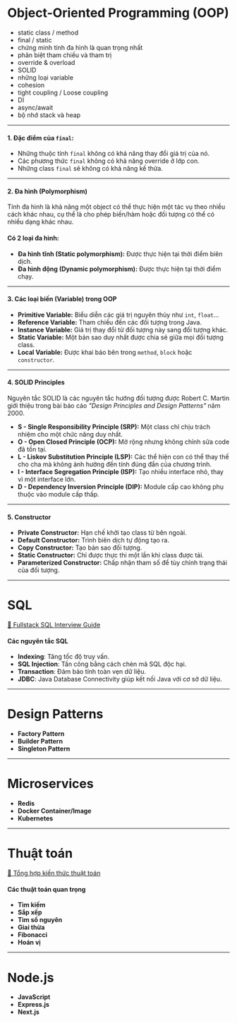 # Object-Oriented Programming (OOP)

- static class / method
- final / static
- chứng minh tính đa hình là quan trọng nhất
- phân biệt tham chiếu và tham trị
- override & overload
- SOLID
- những loại variable
- cohesion
- tight coupling / Loose coupling
- DI
- async/await
- bộ nhớ stack và heap

---

#### 1. Đặc điểm của `final`:

- Những thuộc tính `final` không có khả năng thay đổi giá trị của nó.
- Các phương thức `final` không có khả năng override ở lớp con.
- Những class `final` sẽ không có khả năng kế thừa.

---

#### 2. Đa hình (Polymorphism)

Tính đa hình là khả năng một object có thể thực hiện một tác vụ theo nhiều cách khác nhau, cụ thể là cho phép biến/hàm hoặc đối tượng có thể có nhiều dạng khác nhau.

#### Có 2 loại đa hình:

- **Đa hình tĩnh (Static polymorphism):** Được thực hiện tại thời điểm biên dịch.
- **Đa hình động (Dynamic polymorphism):** Được thực hiện tại thời điểm chạy.

---

#### 3. Các loại biến (Variable) trong OOP

- **Primitive Variable:** Biểu diễn các giá trị nguyên thủy như `int`, `float`...
- **Reference Variable:** Tham chiếu đến các đối tượng trong Java.
- **Instance Variable:** Giá trị thay đổi từ đối tượng này sang đối tượng khác.
- **Static Variable:** Một bản sao duy nhất được chia sẻ giữa mọi đối tượng class.
- **Local Variable:** Được khai báo bên trong `method`, `block` hoặc `constructor`.

---

#### 4. SOLID Principles

Nguyên tắc SOLID là các nguyên tắc hướng đối tượng được Robert C. Martin giới thiệu trong bài báo cáo _"Design Principles and Design Patterns"_ năm 2000.

- **S - Single Responsibility Principle (SRP):** Một class chỉ chịu trách nhiệm cho một chức năng duy nhất.
- **O - Open Closed Principle (OCP):** Mở rộng nhưng không chỉnh sửa code đã tồn tại.
- **L - Liskov Substitution Principle (LSP):** Các thể hiện con có thể thay thế cho cha mà không ảnh hưởng đến tính đúng đắn của chương trình.
- **I - Interface Segregation Principle (ISP):** Tạo nhiều interface nhỏ, thay vì một interface lớn.
- **D - Dependency Inversion Principle (DIP):** Module cấp cao không phụ thuộc vào module cấp thấp.

---

#### 5. Constructor

- **Private Constructor:** Hạn chế khởi tạo class từ bên ngoài.
- **Default Constructor:** Trình biên dịch tự động tạo ra.
- **Copy Constructor:** Tạo bản sao đối tượng.
- **Static Constructor:** Chỉ được thực thi một lần khi class được tải.
- **Parameterized Constructor:** Chấp nhận tham số để tùy chỉnh trạng thái của đối tượng.

---

# SQL

[🔗 Fullstack SQL Interview Guide](https://github.com/Ren0503/fullstack-interviews/tree/main/database/sql)

#### Các nguyên tắc SQL

- **Indexing**: Tăng tốc độ truy vấn.
- **SQL Injection**: Tấn công bằng cách chèn mã SQL độc hại.
- **Transaction**: Đảm bảo tính toàn vẹn dữ liệu.
- **JDBC**: Java Database Connectivity giúp kết nối Java với cơ sở dữ liệu.

---

# Design Patterns

- **Factory Pattern**
- **Builder Pattern**
- **Singleton Pattern**

---

# Microservices

- **Redis**
- **Docker Container/Image**
- **Kubernetes**

---

# Thuật toán

[🔗 Tổng hợp kiến thức thuật toán](https://www.thanhnamnguyen.dev/tai-lieu/phong-van/kien-thuc-nen-tang/thuat-toan)

#### Các thuật toán quan trọng

- **Tìm kiếm**
- **Sắp xếp**
- **Tìm số nguyên**
- **Giai thừa**
- **Fibonacci**
- **Hoán vị**

---

# Node.js

- **JavaScript**
- **Express.js**
- **Next.js**
